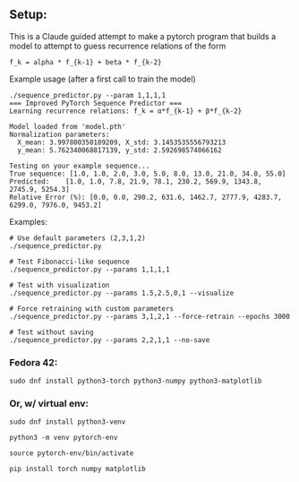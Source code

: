 ## Setup:

This is a Claude guided attempt to make a pytorch program that builds a model to attempt to guess recurrence relations of the form

```
f_k = alpha * f_{k-1} + beta * f_{k-2}
```

Example usage (after a first call to train the model)

```
./sequence_predictor.py --param 1,1,1,1
=== Improved PyTorch Sequence Predictor ===
Learning recurrence relations: f_k = α*f_{k-1} + β*f_{k-2}

Model loaded from 'model.pth'
Normalization parameters:
  X_mean: 3.997800350189209, X_std: 3.1453535556793213
  y_mean: 5.762340068817139, y_std: 2.592698574066162

Testing on your example sequence...
True sequence: [1.0, 1.0, 2.0, 3.0, 5.0, 8.0, 13.0, 21.0, 34.0, 55.0]
Predicted:    [1.0, 1.0, 7.8, 21.9, 78.1, 230.2, 569.9, 1343.8, 2745.9, 5254.3]
Relative Error (%): [0.0, 0.0, 290.2, 631.6, 1462.7, 2777.9, 4283.7, 6299.0, 7976.0, 9453.2]
```

Examples:
```
# Use default parameters (2,3,1,2)
./sequence_predictor.py

# Test Fibonacci-like sequence
./sequence_predictor.py --params 1,1,1,1

# Test with visualization
./sequence_predictor.py --params 1.5,2.5,0,1 --visualize

# Force retraining with custom parameters
./sequence_predictor.py --params 3,1,2,1 --force-retrain --epochs 3000

# Test without saving
./sequence_predictor.py --params 2,2,1,1 --no-save
```

### Fedora 42:

```
sudo dnf install python3-torch python3-numpy python3-matplotlib
```

### Or, w/ virtual env:

```
sudo dnf install python3-venv

python3 -m venv pytorch-env

source pytorch-env/bin/activate

pip install torch numpy matplotlib
```
